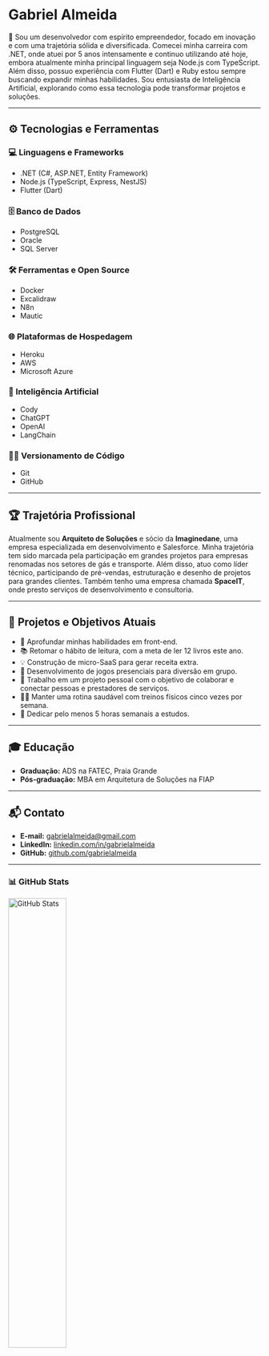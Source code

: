 # Gabriel Almeida

🚀 Sou um desenvolvedor com espírito empreendedor, focado em inovação e com uma trajetória sólida e diversificada. Comecei minha carreira com .NET, onde atuei por 5 anos intensamente e continuo utilizando até hoje, embora atualmente minha principal linguagem seja Node.js com TypeScript. Além disso, possuo experiência com Flutter (Dart) e Ruby estou sempre buscando expandir minhas habilidades. Sou entusiasta de Inteligência Artificial, explorando como essa tecnologia pode transformar projetos e soluções.

---

## ⚙️ Tecnologias e Ferramentas

### 💻 Linguagens e Frameworks
- .NET (C#, ASP.NET, Entity Framework)
- Node.js (TypeScript, Express, NestJS)
- Flutter (Dart)

### 🗄️ Banco de Dados
- PostgreSQL
- Oracle
- SQL Server

### 🛠️ Ferramentas e Open Source
- Docker
- Excalidraw
- N8n
- Mautic

### 🌐 Plataformas de Hospedagem
- Heroku
- AWS
- Microsoft Azure

### 🤖 Inteligência Artificial
- Cody
- ChatGPT
- OpenAI
- LangChain

### 🧑‍💻 Versionamento de Código
- Git
- GitHub

---

## 🏆 Trajetória Profissional

Atualmente sou **Arquiteto de Soluções** e sócio da **Imaginedane**, uma empresa especializada em desenvolvimento e Salesforce. Minha trajetória tem sido marcada pela participação em grandes projetos para empresas renomadas nos setores de gás e transporte. Além disso, atuo como líder técnico, participando de pré-vendas, estruturação e desenho de projetos para grandes clientes. Também tenho uma empresa chamada **SpaceIT**, onde presto serviços de desenvolvimento e consultoria.

---

## 📌 Projetos e Objetivos Atuais

- 🎨 Aprofundar minhas habilidades em front-end.
- 📚 Retomar o hábito de leitura, com a meta de ler 12 livros este ano.
- 💡 Construção de micro-SaaS para gerar receita extra.
- 🎲 Desenvolvimento de jogos presenciais para diversão em grupo.
- 🌟 Trabalho em um projeto pessoal com o objetivo de colaborar e conectar pessoas e prestadores de serviços.
- 🏋️‍♂️ Manter uma rotina saudável com treinos físicos cinco vezes por semana.
- 📖 Dedicar pelo menos 5 horas semanais a estudos.

---

## 🎓 Educação
- **Graduação:** ADS na FATEC, Praia Grande
- **Pós-graduação:** MBA em Arquitetura de Soluções na FIAP

---

## 📬 Contato
- **E-mail:** [gabrielalmeida@gmail.com](mailto:gabrielalmeida@gmail.com)
- **LinkedIn:** [linkedin.com/in/gabrielalmeida](https://linkedin.com/in/gabrielalmeida)
- **GitHub:** [github.com/gabrielalmeida](https://github.com/gabrielalmeida)

---

### 📊 GitHub Stats
<p>
  <img src="https://github-readme-stats.vercel.app/api?username=Gabriel1011&show_icons=true&hide_border=true&count_private=true&theme=tokyonight" alt="GitHub Stats" width="48%">
</p>

